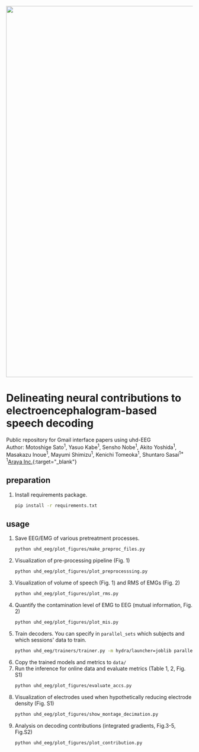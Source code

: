 <p align="center">
  <img src="docs/logo.png" width="1000">
<br />

# Delineating neural contributions to electroencephalogram-based speech decoding

Public repository for Gmail interface papers using uhd-EEG<br> 
Author: Motoshige Sato<sup>1</sup>, Yasuo Kabe<sup>1</sup>, Sensho Nobe<sup>1</sup>, Akito Yoshida<sup>1</sup>, Masakazu Inoue<sup>1</sup>, Mayumi Shimizu<sup>1</sup>, Kenichi Tomeoka<sup>1</sup>, Shuntaro Sasai<sup>1*</sup><br> 
<sup>1</sup>[Araya Inc.](https://www.araya.org/en/){:target="_blank"}

## preparation
1. Install requirements package.
   ```bash
   pip install -r requirements.txt
   ```
## usage
1. Save EEG/EMG of various pretreatment processes.
   ```bash
   python uhd_eeg/plot_figures/make_preproc_files.py
   ```
2. Visualization of pre-processing pipeline (Fig. 1)
   ```bash
   python uhd_eeg/plot_figures/plot_preprocesssing.py
   ```
3. Visualization of volume of speech (Fig. 1) and RMS of EMGs (Fig. 2)
   ```bash
   python uhd_eeg/plot_figures/plot_rms.py
   ```
4. Quantify the contamination level of EMG to EEG (mutual information, Fig. 2)
   ```bash
   python uhd_eeg/plot_figures/plot_mis.py
   ```
5. Train decoders. You can specify in `parallel_sets` which subjects and which sessions' data to train.
   ```bash
   python uhd_eeg/trainers/trainer.py -m hydra/launcher=joblib parallel_sets=subject1-1,subject1-2,subject1-3
   ```
6. Copy the trained models and metrics to `data/`
7. Run the inference for online data and evaluate metrics (Table 1, 2, Fig. S1)
   ```bash
   python uhd_eeg/plot_figures/evaluate_accs.py
   ```
8. Visualization of electrodes used when hypothetically reducing electrode density (Fig. S1)
   ```bash
   python uhd_eeg/plot_figures/show_montage_decimation.py
   ```
9. Analysis on decoding contributions (integrated gradients, Fig.3-5, Fig.S2)
   ```bash
   python uhd_eeg/plot_figures/plot_contribution.py
   ```
